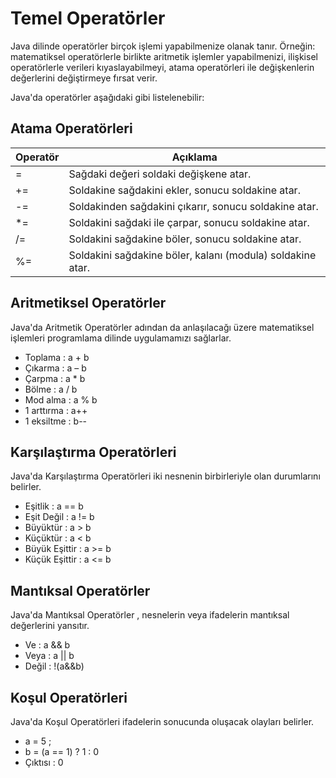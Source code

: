 # Temel Operatörler

Java dilinde operatörler birçok işlemi yapabilmenize olanak tanır. Örneğin: matematiksel operatörlerle birlikte aritmetik işlemler yapabilmenizi, ilişkisel operatörlerle verileri kıyaslayabilmeyi, atama operatörleri ile değişkenlerin değerlerini değiştirmeye fırsat verir.

Java'da operatörler aşağıdaki gibi listelenebilir:

## Atama Operatörleri

|Operatör| Açıklama|
|--|--|
| = |Sağdaki değeri soldaki değişkene atar.|
| += | Soldakine sağdakini ekler, sonucu soldakine atar.|
| -= | Soldakinden sağdakini çıkarır, sonucu soldakine atar.|
| *= | Soldakini sağdaki ile çarpar, sonucu soldakine atar.|
| /= | Soldakini sağdakine böler, sonucu soldakine atar.|
| %= | Soldakini sağdakine böler, kalanı (modula) soldakine atar.|

## Aritmetiksel Operatörler

Java'da Aritmetik Operatörler adından da anlaşılacağı üzere matematiksel işlemleri programlama dilinde uygulamamızı sağlarlar.

- Toplama : a + b
- Çıkarma : a – b
- Çarpma : a * b
- Bölme : a / b
- Mod alma : a % b
- 1 arttırma : a++
- 1 eksiltme : b--

## Karşılaştırma Operatörleri

Java'da Karşılaştırma Operatörleri iki nesnenin birbirleriyle olan durumlarını belirler.

- Eşitlik : a == b
- Eşit Değil : a != b
- Büyüktür : a > b
- Küçüktür : a < b
- Büyük Eşittir : a >= b
- Küçük Eşittir : a <= b
## Mantıksal Operatörler

Java'da Mantıksal Operatörler , nesnelerin veya ifadelerin mantıksal değerlerini yansıtır.

- Ve : a && b
- Veya : a || b
- Değil : !(a&&b)
## Koşul Operatörleri

Java'da Koşul Operatörleri ifadelerin sonucunda oluşacak olayları belirler.

- a = 5 ;
- b = (a == 1) ? 1 : 0
- Çıktısı : 0
